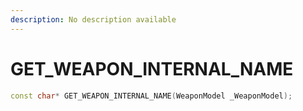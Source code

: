 ```yaml
---
description: No description available 
---
```


# GET_WEAPON_INTERNAL_NAME

```cpp
const char* GET_WEAPON_INTERNAL_NAME(WeaponModel _WeaponModel);
```